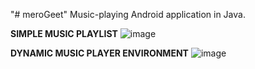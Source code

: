 "# meroGeet" 
Music-playing Android application in Java.

**SIMPLE MUSIC PLAYLIST**
![image](https://user-images.githubusercontent.com/46051008/195601955-bcf3112f-eaec-42e9-b19a-9ca891fd2da9.png)


**DYNAMIC MUSIC PLAYER ENVIRONMENT**
![image](https://user-images.githubusercontent.com/46051008/195602084-7cd0ec5d-f3f5-406b-9aea-f96a3f20f660.png)
